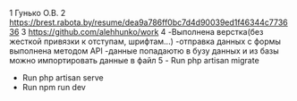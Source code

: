 1 Гунько О.В.
2 https://brest.rabota.by/resume/dea9a786ff0bc7d4d90039ed1f46344c773636
3 https://github.com/alehhunko/work
4 -Выполнена верстка(без жесткой привязки к отступам, шрифтам...)
  -отправка данных с формы выполнена методом API
  -данные попадаютю в бузу данных и из базы можно импортировать данные в файл
5 -	Run php artisan migrate
  - Run php artisan serve
  - Run npm run dev
